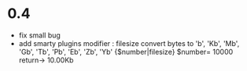 # 0.4

- fix small bug
- add smarty plugins modifier : filesize
  convert bytes to 'b', 'Kb', 'Mb', 'Gb', 'Tb', 'Pb', 'Eb', 'Zb', 'Yb'
  {$number|filesize}  $number= 10000     return-> 10.00Kb